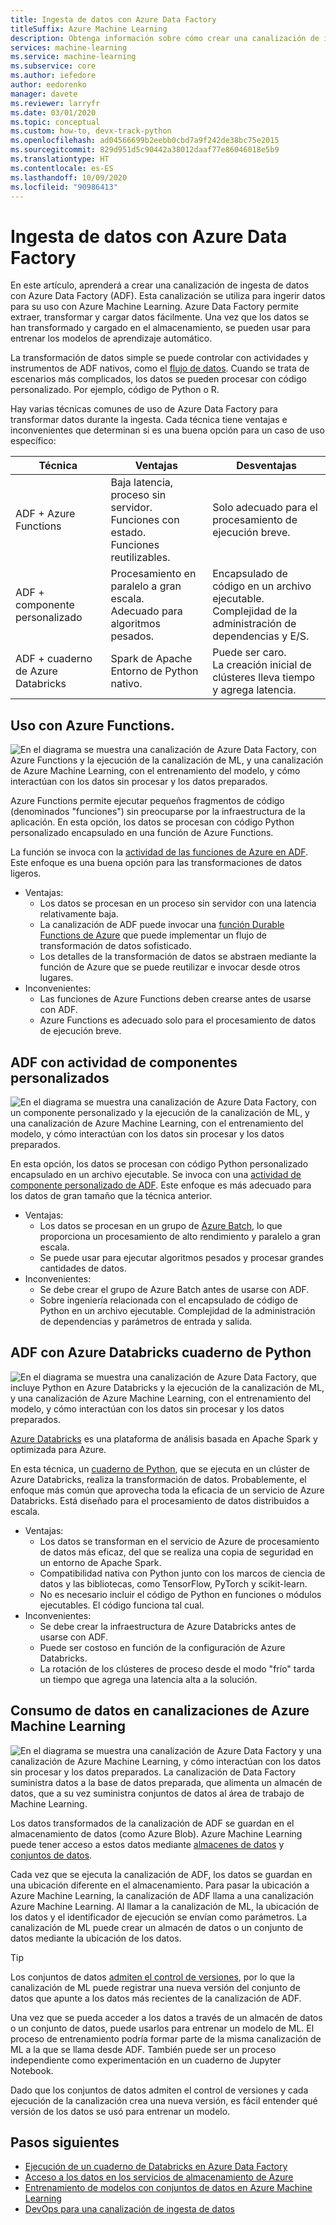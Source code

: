 ```yaml
---
title: Ingesta de datos con Azure Data Factory
titleSuffix: Azure Machine Learning
description: Obtenga información sobre cómo crear una canalización de ingesta de datos con Azure Data Factory.
services: machine-learning
ms.service: machine-learning
ms.subservice: core
ms.author: iefedore
author: eedorenko
manager: davete
ms.reviewer: larryfr
ms.date: 03/01/2020
ms.topic: conceptual
ms.custom: how-to, devx-track-python
ms.openlocfilehash: ad04566699b2eebb0cbd7a9f242de38bc75e2015
ms.sourcegitcommit: 829d951d5c90442a38012daaf77e86046018e5b9
ms.translationtype: HT
ms.contentlocale: es-ES
ms.lasthandoff: 10/09/2020
ms.locfileid: "90986413"
---
```

# <a name="data-ingestion-with-azure-data-factory"></a>Ingesta de datos con Azure Data Factory

En este artículo, aprenderá a crear una canalización de ingesta de datos con Azure Data Factory (ADF). Esta canalización se utiliza para ingerir datos para su uso con Azure Machine Learning. Azure Data Factory permite extraer, transformar y cargar datos fácilmente. Una vez que los datos se han transformado y cargado en el almacenamiento, se pueden usar para entrenar los modelos de aprendizaje automático.

La transformación de datos simple se puede controlar con actividades y instrumentos de ADF nativos, como el [flujo de datos](https://docs.microsoft.com/azure/data-factory/control-flow-execute-data-flow-activity). Cuando se trata de escenarios más complicados, los datos se pueden procesar con código personalizado. Por ejemplo, código de Python o R.

Hay varias técnicas comunes de uso de Azure Data Factory para transformar datos durante la ingesta. Cada técnica tiene ventajas e inconvenientes que determinan si es una buena opción para un caso de uso específico:

| Técnica | Ventajas | Desventajas |
| ----- | ----- | ----- |
| ADF + Azure Functions | Baja latencia, proceso sin servidor.</br>Funciones con estado.</br>Funciones reutilizables. | Solo adecuado para el procesamiento de ejecución breve. |
| ADF + componente personalizado | Procesamiento en paralelo a gran escala.</br>Adecuado para algoritmos pesados. | Encapsulado de código en un archivo ejecutable.</br>Complejidad de la administración de dependencias y E/S. |
| ADF + cuaderno de Azure Databricks | Spark de Apache</br>Entorno de Python nativo. | Puede ser caro.</br>La creación inicial de clústeres lleva tiempo y agrega latencia.

## <a name="adf-with-azure-functions"></a>Uso con Azure Functions.

![En el diagrama se muestra una canalización de Azure Data Factory, con Azure Functions y la ejecución de la canalización de ML, y una canalización de Azure Machine Learning, con el entrenamiento del modelo, y cómo interactúan con los datos sin procesar y los datos preparados.](media/how-to-data-ingest-adf/adf-function.png)

Azure Functions permite ejecutar pequeños fragmentos de código (denominados "funciones") sin preocuparse por la infraestructura de la aplicación. En esta opción, los datos se procesan con código Python personalizado encapsulado en una función de Azure Functions. 

La función se invoca con la [actividad de las funciones de Azure en ADF](https://docs.microsoft.com/azure/data-factory/control-flow-azure-function-activity). Este enfoque es una buena opción para las transformaciones de datos ligeros. 

* Ventajas:
    * Los datos se procesan en un proceso sin servidor con una latencia relativamente baja.
    * La canalización de ADF puede invocar una [función Durable Functions de Azure](/azure/azure-functions/durable/durable-functions-overview) que puede implementar un flujo de transformación de datos sofisticado. 
    * Los detalles de la transformación de datos se abstraen mediante la función de Azure que se puede reutilizar e invocar desde otros lugares.
* Inconvenientes:
    * Las funciones de Azure Functions deben crearse antes de usarse con ADF.
    * Azure Functions es adecuado solo para el procesamiento de datos de ejecución breve.

## <a name="adf-with-custom-component-activity"></a>ADF con actividad de componentes personalizados

![En el diagrama se muestra una canalización de Azure Data Factory, con un componente personalizado y la ejecución de la canalización de ML, y una canalización de Azure Machine Learning, con el entrenamiento del modelo, y cómo interactúan con los datos sin procesar y los datos preparados.](media/how-to-data-ingest-adf/adf-customcomponent.png)

En esta opción, los datos se procesan con código Python personalizado encapsulado en un archivo ejecutable. Se invoca con una [actividad de componente personalizado de ADF](https://docs.microsoft.com/azure/data-factory/transform-data-using-dotnet-custom-activity). Este enfoque es más adecuado para los datos de gran tamaño que la técnica anterior.

* Ventajas:
    * Los datos se procesan en un grupo de [Azure Batch](https://docs.microsoft.com/azure/batch/batch-technical-overview), lo que proporciona un procesamiento de alto rendimiento y paralelo a gran escala.
    * Se puede usar para ejecutar algoritmos pesados y procesar grandes cantidades de datos.
* Inconvenientes:
    * Se debe crear el grupo de Azure Batch antes de usarse con ADF.
    * Sobre ingeniería relacionada con el encapsulado de código de Python en un archivo ejecutable. Complejidad de la administración de dependencias y parámetros de entrada y salida.

## <a name="adf-with-azure-databricks-python-notebook"></a>ADF con Azure Databricks cuaderno de Python

![En el diagrama se muestra una canalización de Azure Data Factory, que incluye Python en Azure Databricks y la ejecución de la canalización de ML, y una canalización de Azure Machine Learning, con el entrenamiento del modelo, y cómo interactúan con los datos sin procesar y los datos preparados.](media/how-to-data-ingest-adf/adf-databricks.png)

[Azure Databricks](https://azure.microsoft.com/services/databricks/) es una plataforma de análisis basada en Apache Spark y optimizada para Azure.

En esta técnica, un [cuaderno de Python](https://docs.microsoft.com/azure/data-factory/transform-data-using-databricks-notebook), que se ejecuta en un clúster de Azure Databricks, realiza la transformación de datos. Probablemente, el enfoque más común que aprovecha toda la eficacia de un servicio de Azure Databricks. Está diseñado para el procesamiento de datos distribuidos a escala.

* Ventajas:
    * Los datos se transforman en el servicio de Azure de procesamiento de datos más eficaz, del que se realiza una copia de seguridad en un entorno de Apache Spark.
    * Compatibilidad nativa con Python junto con los marcos de ciencia de datos y las bibliotecas, como TensorFlow, PyTorch y scikit-learn.
    * No es necesario incluir el código de Python en funciones o módulos ejecutables. El código funciona tal cual.
* Inconvenientes:
    * Se debe crear la infraestructura de Azure Databricks antes de usarse con ADF.
    * Puede ser costoso en función de la configuración de Azure Databricks.
    * La rotación de los clústeres de proceso desde el modo "frío" tarda un tiempo que agrega una latencia alta a la solución. 
    

## <a name="consuming-data-in-azure-machine-learning-pipelines"></a>Consumo de datos en canalizaciones de Azure Machine Learning

![En el diagrama se muestra una canalización de Azure Data Factory y una canalización de Azure Machine Learning, y cómo interactúan con los datos sin procesar y los datos preparados. La canalización de Data Factory suministra datos a la base de datos preparada, que alimenta un almacén de datos, que a su vez suministra conjuntos de datos al área de trabajo de Machine Learning.](media/how-to-data-ingest-adf/aml-dataset.png)

Los datos transformados de la canalización de ADF se guardan en el almacenamiento de datos (como Azure Blob). Azure Machine Learning puede tener acceso a estos datos mediante [almacenes de datos](https://docs.microsoft.com/azure/machine-learning/how-to-access-data#create-and-register-datastores) y [conjuntos de datos](https://docs.microsoft.com/azure/machine-learning/how-to-create-register-datasets).

Cada vez que se ejecuta la canalización de ADF, los datos se guardan en una ubicación diferente en el almacenamiento. Para pasar la ubicación a Azure Machine Learning, la canalización de ADF llama a una canalización Azure Machine Learning. Al llamar a la canalización de ML, la ubicación de los datos y el identificador de ejecución se envían como parámetros. La canalización de ML puede crear un almacén de datos o un conjunto de datos mediante la ubicación de los datos. 

> [!TIP]
> Los conjuntos de datos [admiten el control de versiones](https://docs.microsoft.com/azure/machine-learning/how-to-version-track-datasets), por lo que la canalización de ML puede registrar una nueva versión del conjunto de datos que apunte a los datos más recientes de la canalización de ADF.

Una vez que se pueda acceder a los datos a través de un almacén de datos o un conjunto de datos, puede usarlos para entrenar un modelo de ML. El proceso de entrenamiento podría formar parte de la misma canalización de ML a la que se llama desde ADF. También puede ser un proceso independiente como experimentación en un cuaderno de Jupyter Notebook.

Dado que los conjuntos de datos admiten el control de versiones y cada ejecución de la canalización crea una nueva versión, es fácil entender qué versión de los datos se usó para entrenar un modelo.

## <a name="next-steps"></a>Pasos siguientes

* [Ejecución de un cuaderno de Databricks en Azure Data Factory](https://docs.microsoft.com/azure/data-factory/transform-data-using-databricks-notebook)
* [Acceso a los datos en los servicios de almacenamiento de Azure](https://docs.microsoft.com/azure/machine-learning/how-to-access-data#create-and-register-datastores)
* [Entrenamiento de modelos con conjuntos de datos en Azure Machine Learning](https://docs.microsoft.com/azure/machine-learning/how-to-train-with-datasets)
* [DevOps para una canalización de ingesta de datos](https://docs.microsoft.com/azure/machine-learning/how-to-cicd-data-ingestion)

